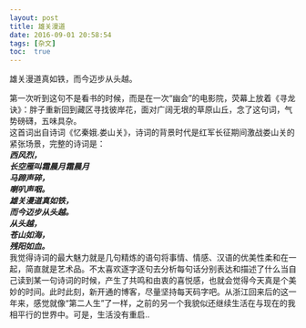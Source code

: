 ```yaml
---
layout: post
title: 雄关漫道
date: 2016-09-01 20:58:54
tags: [杂文]
toc:  true
---
```


雄关漫道真如铁，而今迈步从头越。  

第一次听到这句不是看书的时候，而是在一次“幽会”的电影院，荧幕上放着《寻龙诀》：胖子重新回到藏区寻找彼岸花，面对广阔无垠的草原山丘，念了这句词，气势磅礴，五味具杂。  
这首词出自诗词《忆秦娥.娄山关》，诗词的背景时代是红军长征期间激战娄山关的紧张场景，完整的诗词是：  
***西风烈，  
长空雁叫霜晨月霜晨月  
马蹄声碎，  
喇叭声咽。  
雄关漫道真如铁，  
而今迈步从头越。  
从头越，  
苍山如海，  
残阳如血。***  
我觉得诗词的最大魅力就是几句精炼的语句将事情、情感、汉语的优美性柔和在一起，简直就是艺术品。不太喜欢逐字逐句去分析每句话分别表达和描述了什么当自己读到某一句诗词的时候，产生了共鸣和由衷的喜悦感，也就会觉得今天真是个美妙的时间。此时此刻，新开通的博客，尽量坚持每天码字吧。从浙江回来后的这一年来，感觉就像“第二人生”了一样，之前的另一个我貌似还继续生活在与现在的我相平行的世界中。可是，生活没有重启..
